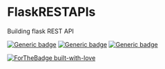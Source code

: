 # FlaskRESTAPIs
Building flask REST API

[![Generic badge](https://img.shields.io/badge/Language-Flask-green.svg)](https://shields.io/)
[![Generic badge](https://img.shields.io/badge/Language-Python-orange.svg)](https://shields.io/)
[![Generic badge](https://img.shields.io/badge/Build-RESTAPIs-blue.svg)](https://shields.io/)






[![ForTheBadge built-with-love](http://ForTheBadge.com/images/badges/built-with-love.svg)](https://GitHub.com/Naereen/)
